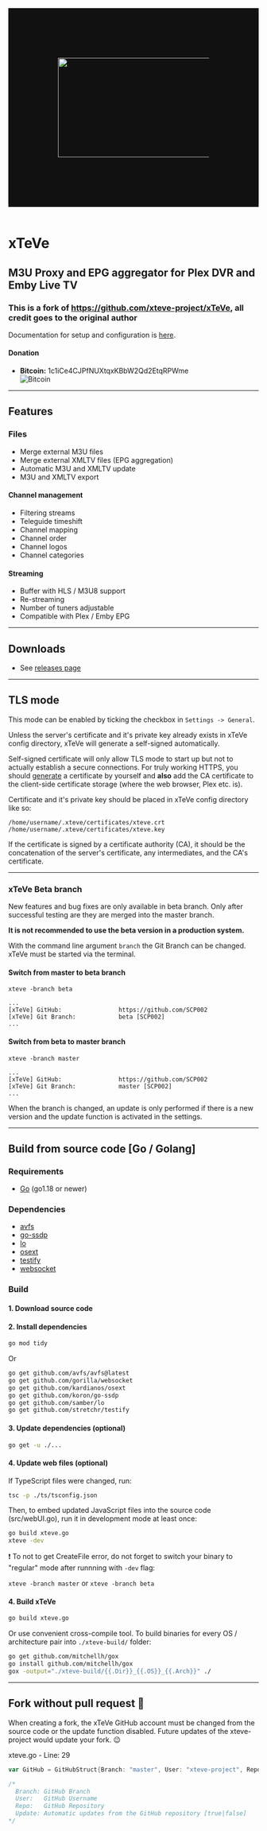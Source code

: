 <div align="center" style="background-color: #111; padding: 100;">
    <a href="https://github.com/SCP002/xTeVe"><img width="880" height="200" src="html/img/logo_b_880x200.jpg" alt="xTeVe" /></a>
</div>
<br>

# xTeVe

## M3U Proxy and EPG aggregator for Plex DVR and Emby Live TV

### This is a fork of <https://github.com/xteve-project/xTeVe>, all credit goes to the original author

Documentation for setup and configuration is [here](https://github.com/xteve-project/xTeVe-Documentation/blob/master/en/configuration.md).

#### Donation

* **Bitcoin:** 1c1iCe4CJPfNUXtqxKBbW2Qd2EtqRPWme  
![Bitcoin](html/img/BC-QR.jpg "Bitcoin - xTeVe")

---

## Features

### Files

* Merge external M3U files
* Merge external XMLTV files (EPG aggregation)
* Automatic M3U and XMLTV update
* M3U and XMLTV export

#### Channel management

* Filtering streams
* Teleguide timeshift
* Channel mapping
* Channel order
* Channel logos
* Channel categories

#### Streaming

* Buffer with HLS / M3U8 support
* Re-streaming
* Number of tuners adjustable
* Compatible with Plex / Emby EPG

---

## Downloads

* See [releases page](https://github.com/SCP002/xTeVe/releases)

---

## TLS mode

This mode can be enabled by ticking the checkbox in `Settings -> General`.

Unless the server's certificate and it's private key already exists in xTeVe config directory, xTeVe will generate a self-signed automatically.

Self-signed certificate will only allow TLS mode to start up but not to actually establish a secure connections.
For truly working HTTPS, you should [generate](https://gist.github.com/fntlnz/cf14feb5a46b2eda428e000157447309) a certificate by yourself and **also** add the CA certificate to the client-side certificate storage (where the web browser, Plex etc. is).

Certificate and it's private key should be placed in xTeVe config directory like so:

```text
/home/username/.xteve/certificates/xteve.crt
/home/username/.xteve/certificates/xteve.key
```

If the certificate is signed by a certificate authority (CA), it should be the concatenation of the server's certificate, any intermediates, and the CA's certificate.

---

### xTeVe Beta branch

New features and bug fixes are only available in beta branch. Only after successful testing are they are merged into the master branch.

**It is not recommended to use the beta version in a production system.**  

With the command line argument `branch` the Git Branch can be changed. xTeVe must be started via the terminal.  

#### Switch from master to beta branch

```text
xteve -branch beta

...
[xTeVe] GitHub:                https://github.com/SCP002
[xTeVe] Git Branch:            beta [SCP002]
...
```

#### Switch from beta to master branch

```text
xteve -branch master

...
[xTeVe] GitHub:                https://github.com/SCP002
[xTeVe] Git Branch:            master [SCP002]
...
```

When the branch is changed, an update is only performed if there is a new version and the update function is activated in the settings.  

---

## Build from source code [Go / Golang]

### Requirements

* [Go](https://golang.org) (go1.18 or newer)

### Dependencies

* [avfs](https://github.com/avfs/avfs)
* [go-ssdp](https://github.com/koron/go-ssdp)
* [lo](https://github.com/samber/lo)
* [osext](https://github.com/kardianos/osext)
* [testify](https://github.com/stretchr/testify)
* [websocket](https://github.com/gorilla/websocket)

### Build

#### 1. Download source code

#### 2. Install dependencies

```sh
go mod tidy
```

Or

```sh
go get github.com/avfs/avfs@latest 
go get github.com/gorilla/websocket
go get github.com/kardianos/osext
go get github.com/koron/go-ssdp
go get github.com/samber/lo
go get github.com/stretchr/testify
```

#### 3. Update dependencies (optional)

```sh
go get -u ./...
```

#### 4. Update web files (optional)

If TypeScript files were changed, run:

```sh
tsc -p ./ts/tsconfig.json
```

Then, to embed updated JavaScript files into the source code (src/webUI.go), run it in development mode at least once:

```sh
go build xteve.go
xteve -dev
```

:exclamation: To not to get CreateFile error, do not forget to switch your binary to "regular" mode after runnning with `-dev` flag:

`xteve -branch master` or `xteve -branch beta`

#### 4. Build xTeVe

```sh
go build xteve.go
```

Or use convenient cross-compile tool. To build binaries for every OS / architecture pair into `./xteve-build/` folder:

```sh
go get github.com/mitchellh/gox
go install github.com/mitchellh/gox
gox -output="./xteve-build/{{.Dir}}_{{.OS}}_{{.Arch}}" ./
```

---

## Fork without pull request :mega:

When creating a fork, the xTeVe GitHub account must be changed from the source code or the update function disabled.
Future updates of the xteve-project would update your fork. :wink:

xteve.go - Line: 29

```go
var GitHub = GitHubStruct{Branch: "master", User: "xteve-project", Repo: "xTeVe-Downloads", Update: true}

/*
  Branch: GitHub Branch
  User:   GitHub Username
  Repo:   GitHub Repository
  Update: Automatic updates from the GitHub repository [true|false]
*/
```
